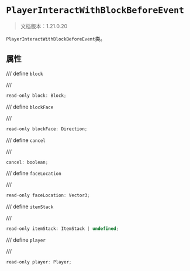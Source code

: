# `PlayerInteractWithBlockBeforeEvent`

> 文档版本：1.21.0.20

`PlayerInteractWithBlockBeforeEvent`类。

## 属性

/// define
`block`


///

```js
read-only block: Block;
```


/// define
`blockFace`


///

```js
read-only blockFace: Direction;
```


/// define
`cancel`


///

```js
cancel: boolean;
```


/// define
`faceLocation`


///

```js
read-only faceLocation: Vector3;
```


/// define
`itemStack`


///

```js
read-only itemStack: ItemStack | undefined;
```


/// define
`player`


///

```js
read-only player: Player;
```

